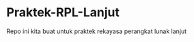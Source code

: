 Praktek-RPL-Lanjut
==================

Repo ini kita buat untuk praktek rekayasa perangkat lunak lanjut

